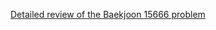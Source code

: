 [Detailed review of the Baekjoon 15666 problem](https://choicube84.github.io/study/2023/09/13/baekjoon_15666.html)

